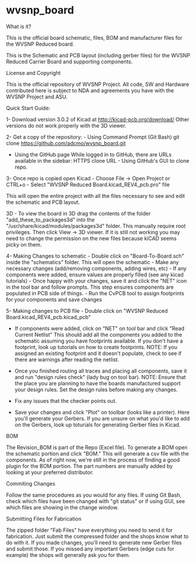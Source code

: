 # wvsnp_board

What is it?

This is the official board schematic, files, BOM and manufacturer files for the WVSNP Reduced board.

This is the Schematic and PCB layout (including gerber files) for the WVSNP Reduced Carrier Board 
and supporting components.

License and Copyright

This is the official repository of WVSNP Project. All code, SW and Hardware contributed here is 
subject to NDA and agreements you have with the WVSNP Project and ASU.

Quick Start Guide:

1- Download version 3.0.2 of Kicad at http://kicad-pcb.org/download/
Other versions do not work properly with the 3D viewer.

2- Get a copy of the repository: - Using Command Prompt (Git Bash) git clone 
   https://github.com/adcmo/wvsnp_board.git
   - Using the GitHub page While logged in to GitHub, there are URLs available 
    in the sidebar: HTTPS clone URL - Using GitHub's GUI to clone repo.

3- Once repo is copied open Kicad - Choose File -> Open Project or CTRL+o - 
   Select "WVSNP Reduced Board.kicad_REV4_pcb.pro" file

   This will open the entire project with all the files necessary to see and 
   edit the schematic and PCB layout. 


3D - To view the board in 3D drag the contents of the folder "add_these_to_packages3d" into the "/usr/share/kicad/modules/packages3d" folder.
     This manually require root privileges. Then click View -> 3D viewer. If it is still not working you may need to change the permission on the new files because kiCAD seems picky on them. 

   
4- Making Changes to schematic - Double click on "Board-To-Board.sch" inside the "schematics" folder. 
   This will open the schematic - Make any necessary changes (add/removing 
   components, adding wires, etc) - If any components were added, ensure values 
   are properly filled (see any kicad tutorials) - Once happy with your changes, 
   save it and click the "NET" icon in the tool bar and follow prompts. This step 
   ensures components are populated in PCB side of things. - Run the CvPCB tool 
   to assign footprints for your components and save changes

5- Making changes to PCB file - Double click on "WVSNP Reduced Board.kicad_REV4_pcb.kicad_pcb" 
   - If components were added, click on "NET" on tool bar and click "Read Current 
     Netlist" This should add all the components you added to the schematic assuming 
     you have footprints available. If you don't have a footprint, look up tutorials 
     on how to create footprints. NOTE: If you assigned an existing footprint and it 
     doesn't populate, check to see if there are warnings after reading the netlist.

   - Once you finished routing all traces and placing all components, save it and run 
     "design rules check" (lady bug on tool bar).
     NOTE: Ensure that the place you are planning to have the boards manufactured 
     support your design rules. Set the design rules before making any changes.

   - Fix any issues that the checker points out. 
   - Save your changes and click "Plot" on toolbar (looks like a printer). Here you'll 
     generate your Gerbers. If you are unsure on what you'd like to add on the Gerbers, 
     look up toturials for generating Gerber files in Kicad. 
     
   
   
BOM

The Revision_BOM is part of the Repo (Excel file). To generate a BOM open the schematic 
portion and click "BOM." This will generate a csv file with the components. As of right 
now, we're still in the process of finding a good plugin for the BOM portion. The part 
numbers are manually added by looking at your preferred distributor.

Commiting Changes

Follow the same procedures as you would for any files. If using Git Bash, check which 
files have been changed with "git status" or if using GUI, see which files are showing 
in the change window.

Submitting Files for Fabrication

The zipped folder "Fab Files" have everything you need to send it for fabrication. 
Just submit the compressed folder and the shops know what to do with it. If you made 
changes, you'll need to generate new Gerber files and submit those. If you missed any 
important Gerbers (edge cuts for example) the shops will generally ask you for them.

